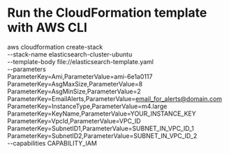 # Run the CloudFormation template with AWS CLI

aws cloudformation create-stack \
  --stack-name elasticsearch-cluster-ubuntu \
  --template-body file://elasticsearch-template.yaml \
  --parameters \
    ParameterKey=Ami,ParameterValue=ami-6e1a0117 \
    ParameterKey=AsgMaxSize,ParameterValue=8 \
    ParameterKey=AsgMinSize,ParameterValue=2 \
    ParameterKey=EmailAlerts,ParameterValue=email_for_alerts@domain.com \
    ParameterKey=InstanceType,ParameterValue=m4.large \
    ParameterKey=KeyName,ParameterValue=YOUR_INSTANCE_KEY \
    ParameterKey=VpcId,ParameterValue=VPC_ID \
    ParameterKey=SubnetID1,ParameterValue=SUBNET_IN_VPC_ID_1 \
    ParameterKey=SubnetID2,ParameterValue=SUBNET_IN_VPC_ID_2 \
  --capabilities CAPABILITY_IAM
